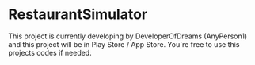 # RestaurantSimulator

This project is currently developing by DeveloperOfDreams (AnyPerson1) and this project will be in Play Store / App Store. You`re free to use this projects codes if needed.

